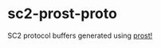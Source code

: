 # sc2-prost-proto

SC2 protocol buffers generated using [prost!](https://github.com/tokio-rs/prost)
